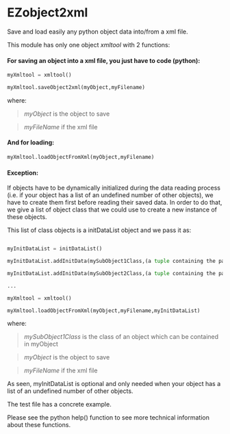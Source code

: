 # EZobject2xml
Save and load easily any python object data into/from a xml file.

This module has only one object _xmltool_ with 2 functions:

#### For saving an object into a xml file, you just have to code (python):
```python
myXmltool = xmltool()

myXmltool.saveObject2xml(myObject,myFilename)
```

where:

>_myObject_ is the object to save

>_myFileName_ if the xml file

#### And for loading:
```python
myXmltool.loadObjectFromXml(myObject,myFilename)
```

#### Exception:
If objects have to be dynamically initialized during the data reading process
(i.e. if your object has a list of an undefined number of other objects), 
we have to create them first before reading their saved data.
In order to do that, we give a list of object class that we could use to create a new instance of these objects.

This list of class objects is a initDataList object and we pass it as:
```python

myInitDataList = initDataList()

myInitDataList.addInitData(mySubObject1Class,(a tuple containing the parameters to initialize this SubObject))

myInitDataList.addInitData(mySubObject2Class,(a tuple containing the parameters to initialize this SubObject))

...

myXmltool = xmltool()

myXmltool.loadObjectFromXml(myObject,myFilename,myInitDataList)
```
where:

>_mySubObject1Class_ is the class of an object which can be contained in myObject

>_myObject_ is the object to save

>_myFileName_ if the xml file

As seen, myInitDataList is optional and only needed when your object has a list of an undefined number of other objects.

The test file has a concrete example.

Please see the python help() function to see more technical information about these functions.
